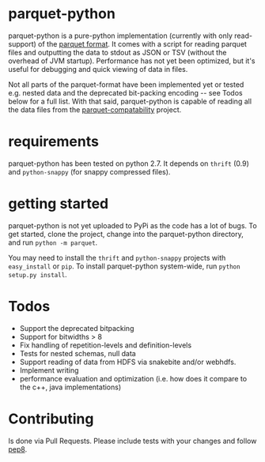 # parquet-python

parquet-python is a pure-python implementation (currently with only read-support) of the [parquet format](https://github.com/Parquet/parquet-format). It comes with a script for reading parquet files and outputting the data to stdout as JSON or TSV (without the overhead of JVM startup). Performance has not yet been optimized, but it's useful for debugging and quick viewing of data in files.

Not all parts of the parquet-format have been implemented yet or tested e.g. nested data and the deprecated bit-packing encoding -- see Todos below for a full list. With that said, parquet-python is capable of reading all the data files from the [parquet-compatability](https://github.com/Parquet/parquet-compatibility) project.


# requirements

parquet-python has been tested on python 2.7. It depends on `thrift` (0.9) and `python-snappy` (for snappy compressed files).


# getting started

parquet-python is not yet uploaded to PyPi as the code has a lot of bugs. To get started, clone the project, change into the parquet-python directory, and run `python -m parquet`.

You may need to install the `thrift` and `python-snappy` projects with `easy_install` or `pip`. To install parquet-python system-wide, run `python setup.py install`.


# Todos

* Support the deprecated bitpacking
* Support for bitwidths > 8
* Fix handling of repetition-levels and definition-levels
* Tests for nested schemas, null data
* Support reading of data from HDFS via snakebite and/or webhdfs.
* Implement writing
* performance evaluation and optimization (i.e. how does it compare to the c++, java implementations)


# Contributing

Is done via Pull Requests. Please include tests with your changes and follow [pep8](http://www.python.org/dev/peps/pep-0008/).

